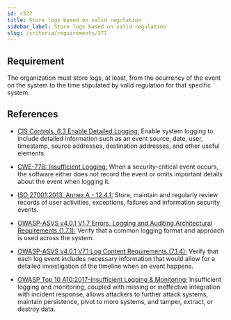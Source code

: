 ```yaml
---
id: r377
title: Store logs based on valid regulation
sidebar_label: Store logs based on valid regulation
slug: /criteria/requirements/377
---
```


## Requirement

The organization must store logs,
at least,
from the ocurrency of the event on the system
to the time stipulated by valid regulation
for that specific system.

## References

- [CIS Controls. 6.3 Enable Detailed Logging:](https://www.cisecurity.org/controls/)
  Enable system logging
  to include detailed information
  such as an event source,
  date, user, timestamp,
  source addresses, destination addresses,
  and other useful elements.

- [CWE-778: Insufficient Logging:](https://cwe.mitre.org/data/definitions/778.html)
  When a security-critical event occurs,
  the software either does not record the event
  or omits important details
  about the event when logging it.

- [ISO 27001:2013. Annex A - 12.4.1:](https://www.iso.org/obp/ui/#iso:std:54534:en)
  Store, maintain
  and regularly review records
  of user activities,
  exceptions, failures
  and information security events.

- [OWASP-ASVS v4.0.1 V1.7 Errors, Logging and Auditing Architectural Requirements.(1.7.1):](https://owasp.org/www-pdf-archive/OWASP_Application_Security_Verification_Standard_4.0-en.pdf)
  Verify that a common logging format
  and approach is used across the system.

- [OWASP-ASVS v4.0.1 V7.1 Log Content Requirements.(7.1.4):](https://owasp.org/www-pdf-archive/OWASP_Application_Security_Verification_Standard_4.0-en.pdf)
  Verify that each log event
  includes necessary information
  that would allow for a detailed investigation
  of the timeline
  when an event happens.

- [OWASP Top 10 A10:2017-Insufficient Logging & Monitoring:](https://owasp.org/www-project-top-ten/2017/A10_2017-Insufficient_Logging%2526Monitoring)
  Insufficient logging and monitoring,
  coupled with missing
  or ineffective integration
  with incident response,
  allows attackers to further attack systems,
  maintain persistence,
  pivot to more systems,
  and tamper, extract,
  or destroy data.
